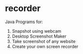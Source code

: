 # recorder
Java Programs for:

1) Snapshot using webcam <br/>
2) Desktop Screenshot Maker <br/>
3) Take screenshot of any website
4) Create your own screen recorder <br/>
